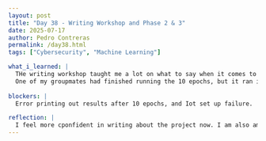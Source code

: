 ```yaml
---
layout: post
title: "Day 38 - Writing Workshop and Phase 2 & 3"
date: 2025-07-17
author: Pedro Contreras
permalink: /day38.html
tags: ["Cybersecurity", "Machine Learning"]

what_i_learned: |
  THe writing workshop taught me a lot on what to say when it comes to the different aspects of my paper and what exactly is being looked for by the audience/reader when it is being presented. Being able to practice and get feedback gave mw some more insight on what I can work on and how I can help my group. When we came back from lunch, our group began discussing who will do which section for the paper and we will try our best to help each other out in anyway we can. 
  One of my groupmates had finished running the 10 epochs, but it ran into an error when it got to the last part, printing the table out, and so I had to go back into my model and fix that. This time, for sake of time, we will only run 10 epochs and right now the accuracy is lower than what I want, but it will have to do. We also helped our grad student mento with trying to figure out possible errors with the ESP32 because since they are 2 devices: one receiving and on sending, the receiver was not being read. We ended up starting the set up again and trying to find any possible error. 
  
blockers: |
  Error printing out results after 10 epochs, and Iot set up failure. 

reflection: |
  I feel more cponfident in writing about the project now. I am also am glad to see my group want to take initiative in working on it together. The model always runs into that error when printing out the table, and it is annoying but I am hoping now it will be able to run with no errors. The ESP32's are a new concept to me and I genuinely wish I knew more about them and how they work, but for right now I have to deal with understanding it conceptually.
---
```


